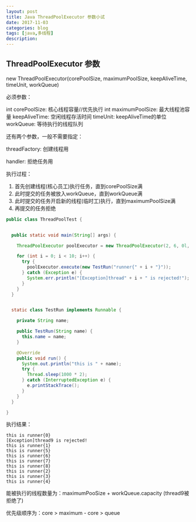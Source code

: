 ```yaml
---
layout: post
title: Java ThreadPoolExecutor 参数小试
date: 2017-11-03
categories: blog
tags: [java,多线程]
description:
---
```


## ThreadPoolExecutor 参数


new ThreadPoolExecutor(corePoolSize, maximumPoolSize, keepAliveTime, timeUnit, workQueue)

必须参数：

int corePoolSize: 核心线程容量//优先执行
int maximumPoolSize: 最大线程池容量
keepAliveTime: 空闲线程存活时间
timeUnit: keepAliveTime的单位
workQueue: 等待执行的线程队列

还有两个参数，一般不需要指定：

threadFactory: 创建线程用

handler: 拒绝任务用



执行过程：
1. 首先创建线程(核心员工)执行任务，直到corePoolSize满
2. 此时提交的任务被放入workQueue，直到workQueue满
3. 此时提交的任务开启新的线程(临时工)执行，直到maximumPoolSize满
4. 再提交的任务拒绝

``` java
public class ThreadPoolTest {


  public static void main(String[] args) {

    ThreadPoolExecutor poolExecutor = new ThreadPoolExecutor(2, 6, 0l, TimeUnit.MILLISECONDS, new LinkedBlockingDeque<>(3));

    for (int i = 0; i < 10; i++) {
      try {
        poolExecutor.execute(new TestRun("runner{" + i + "}"));
      } catch (Exception e) {
        System.err.println("[Exception]thread" + i + " is rejected!");
      }
    }
  }


  static class TestRun implements Runnable {

    private String name;

    public TestRun(String name) {
      this.name = name;
    }

    @Override
    public void run() {
      System.out.println("this is " + name);
      try {
        Thread.sleep(1000 * 2);
      } catch (InterruptedException e) {
        e.printStackTrace();
      }
    }
  }

}
```

执行结果：

```
this is runner{0}
[Exception]thread9 is rejected!
this is runner{1}
this is runner{5}
this is runner{6}
this is runner{7}
this is runner{8}
this is runner{2}
this is runner{3}
this is runner{4}

```


能被执行的线程数量为：maximumPooSize + workQueue.capacity (thread9被拒绝了)

优先级顺序为：core > maximum - core > queue